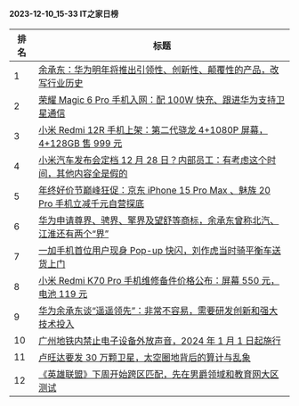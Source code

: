 #### 2023-12-10_15-33  IT之家日榜

| 排名 | 标题|
| --- | ---|
| 1 | [余承东：华为明年将推出引领性、创新性、颠覆性的产品，改写行业历史](https://www.ithome.com/0/738/161.htm) |
| 2 | [荣耀 Magic 6 Pro 手机入网：配 100W 快充、跟进华为支持卫星通信](https://www.ithome.com/0/738/150.htm) |
| 3 | [小米 Redmi 12R 手机上架：第二代骁龙 4+1080P 屏幕，4+128GB 售 999 元](https://www.ithome.com/0/738/217.htm) |
| 4 | [小米汽车发布会定档 12 月 28 日？内部员工：有考虑这个时间，其他内容全是假的](https://www.ithome.com/0/738/200.htm) |
| 5 | [年终好价节巅峰狂促：京东 iPhone 15 Pro Max 、魅族 20 Pro 手机立减千元自营探底](https://www.ithome.com/0/738/201.htm) |
| 6 | [华为申请尊界、骋界、擎界及望舒等商标，余承东曾称北汽、江淮还有两个“界”](https://www.ithome.com/0/738/163.htm) |
| 7 | [一加手机首位用户现身 Pop-up 快闪，刘作虎当时骑平衡车送货上门](https://www.ithome.com/0/738/174.htm) |
| 8 | [小米 Redmi K70 Pro 手机维修备件价格公布：屏幕 550 元，电池 119 元](https://www.ithome.com/0/738/193.htm) |
| 9 | [华为余承东谈“遥遥领先”：非常不容易，需要研发创新和强大技术投入](https://www.ithome.com/0/738/228.htm) |
| 10 | [广州地铁内禁止电子设备外放声音，2024 年 1 月 1 日起施行](https://www.ithome.com/0/738/227.htm) |
| 11 | [卢旺达要发 30 万颗卫星，太空圈地背后的算计与乱象](https://www.ithome.com/0/738/156.htm) |
| 12 | [《英雄联盟》下周开始跨区匹配，先在男爵领域和教育网大区测试](https://www.ithome.com/0/738/222.htm) |
